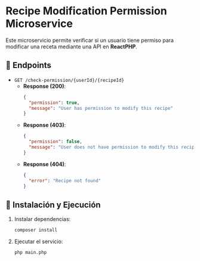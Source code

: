 # Recipe Modification Permission Microservice
Este microservicio permite verificar si un usuario tiene permiso para modificar una receta mediante una API en **ReactPHP**.

## 📌 Endpoints
- `GET /check-permission/{userId}/{recipeId}`
  - **Response (200)**:
    ```json
    {
      "permission": true,
      "message": "User has permission to modify this recipe"
    }
    ```
  - **Response (403)**:
    ```json
    {
      "permission": false,
      "message": "User does not have permission to modify this recipe"
    }
    ```
  - **Response (404)**:
    ```json
    {
      "error": "Recipe not found"
    }
    ```

## 🚀 Instalación y Ejecución
1. Instalar dependencias:
   ```sh
   composer install

2. Ejecutar el servicio:
    ```sh
    php main.php
